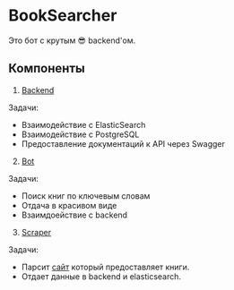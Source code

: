 # BookSearcher

Это бот с крутым 😎 backend'ом.

## Компоненты

1. [Backend](backend/README.md)

Задачи:

- Взаимодействие с ElasticSearch
- Взаимодействие с PostgreSQL
- Предоставление документаций к API через Swagger

2. [Bot](bot/README.md)

Задачи:

- Поиск книг по ключевым словам
- Отдача в красивом виде
- Взаимдоействие с backend

3. [Scraper](scraper/README.md)

Задачи:

- Парсит [сайт](https://www.rulit.me) который предоставляет книги.
- Отдает данные в backend и elasticsearch.

